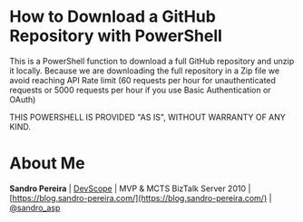 # How to Download a GitHub Repository with PowerShell
This is a PowerShell function to download a full GitHub repository and unzip it locally.
Because we are downloading the full repository in a Zip file we avoid reaching API Rate limit (60 requests per hour for unauthenticated requests or 5000 requests per hour if you use Basic Authentication or OAuth)
 
THIS POWERSHELL IS PROVIDED "AS IS", WITHOUT WARRANTY OF ANY KIND.

# About Me
**Sandro Pereira** | [DevScope](http://www.devscope.net/) | MVP & MCTS BizTalk Server 2010 | [https://blog.sandro-pereira.com/](https://blog.sandro-pereira.com/) | [@sandro_asp](https://twitter.com/sandro_asp)